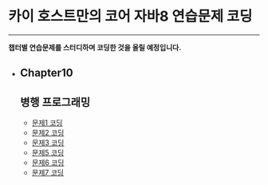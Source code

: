 # 카이 호스트만의 코어 자바8 연습문제 코딩
-----------------------------------------

**챕터별 연습문제를 스터디하며 코딩한 것을 올릴 예정입니다.**

* Chapter10
    ------------
    병행 프로그래밍 
    ------------
    
    * [문제1 코딩](https://github.com/incheol1024/java-eight/blob/master/src/main/java/me/incheol/chapter10/Question1.java)
    * [문제2 코딩](https://github.com/incheol1024/java-eight/blob/master/src/main/java/me/incheol/chapter10/Question2.java)
    * [문제3 코딩](https://github.com/incheol1024/java-eight/blob/master/src/main/java/me/incheol/chapter10/Question3.java)
    * [문제5 코딩](https://github.com/incheol1024/java-eight/blob/master/src/main/java/me/incheol/chapter10/Question5.java)
    * [문제6 코딩](https://github.com/incheol1024/java-eight/blob/master/src/main/java/me/incheol/chapter10/Question6.java)
    * [문제7 코딩](https://github.com/incheol1024/java-eight/blob/master/src/main/java/me/incheol/chapter10/Question7.java)
